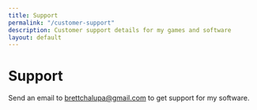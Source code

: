 ```yaml
---
title: Support
permalink: "/customer-support"
description: Customer support details for my games and software
layout: default
---
```


# Support

Send an email to [brettchalupa@gmail.com](mailto:brettchalupa@gmail.com) to get support for my software.

